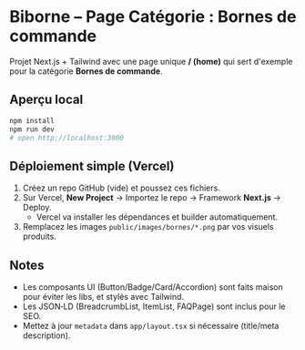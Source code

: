 
# Biborne – Page Catégorie : Bornes de commande

Projet Next.js + Tailwind avec une page unique **/ (home)** qui sert d'exemple pour la catégorie **Bornes de commande**.

## Aperçu local
```bash
npm install
npm run dev
# open http://localhost:3000
```

## Déploiement simple (Vercel)
1. Créez un repo GitHub (vide) et poussez ces fichiers.
2. Sur Vercel, **New Project** → Importez le repo → Framework **Next.js** → Deploy.
   - Vercel va installer les dépendances et builder automatiquement.
3. Remplacez les images `public/images/bornes/*.png` par vos visuels produits.

## Notes
- Les composants UI (Button/Badge/Card/Accordion) sont faits maison pour éviter les libs, et stylés avec Tailwind.
- Les JSON‑LD (BreadcrumbList, ItemList, FAQPage) sont inclus pour le SEO.
- Mettez à jour `metadata` dans `app/layout.tsx` si nécessaire (title/meta description).
